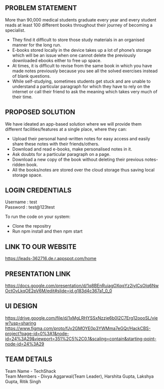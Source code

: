 ## PROBLEM STATEMENT
More than 90,000 medical students graduate every year and every student reads at least 100 different books throughout their journey of becoming a specialist. 
* They find it difficult to store those study materials in an organised manner for the long run.
* E-books stored locally in the device takes up a lot of phone’s storage which will be an issue when one cannot delete the previously downloaded ebooks either to free up space. 
* At times, it is difficult to revise from the same book in which you have made notes previously because you see all the solved exercises instead of blank questions.
* While self-studying, sometimes students get stuck and are unable to understand a particular paragraph for which they have to rely on the internet or call their friend to ask the meaning which takes very much of their time.

## PROPOSED SOLUTION
We have ideated an app-based solution where we will provide them different facilities/features at a single place, where they can:
* Upload their personal hand-written notes for easy access and easily share these notes with their friends/others.
* Download and read e-books, make personalised notes in it.
* Ask doubts for a particular paragraph on a page.
* Download a new copy of the book without deleting their previous notes-ridden book.
* All the books/notes are stored over the cloud storage thus saving local storage space.

## LOGIN CREDENTIALS
Username : test <br>
Password : test@123test

To run the code on your system:
* Clone the repositry
* Run npm install and then npm start

## LINK TO OUR WEBSITE
https://leads-362716.de.r.appspot.com/home

## PRESENTATION LINK
https://docs.google.com/presentation/d/1q8BEnRuiagOXqqYz2iyICsOIq6NwOctOvLkqOE2pV6M/edit#slide=id.g183d4c367a1_0_0

## UI DESIGN
https://drive.google.com/file/d/1xMgLRHYSSxNzzje6b0l2C7Erg12oooSL/view?usp=sharing
https://www.figma.com/proto/fJv2GMOYE0p3YWMma7eGQr/HackCBS-project?page-id=0%3A1&node-id=24%3A29&viewport=351%2C5%2C0.1&scaling=contain&starting-point-node-id=24%3A29

## TEAM DETAILS
Team Name - TechShack <br>
Team Members - Divya Aggarwal(Team Leader), Harshita Gupta, Lakshya Gupta, Ritik Singh

